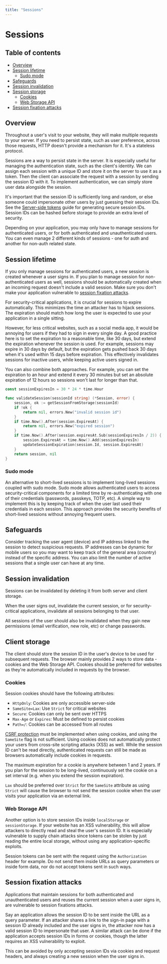```yaml
---
title: "Sessions"
---
```


# Sessions

## Table of contents

- [Overview](#overview)
- [Session lifetime](#session-lifetime)
	- [Sudo mode](#sudo-mode)
- [Safeguards](#safeguards)
- [Session invalidation](#session-invalidation)
- [Session storage](#session-storage)
  - [Cookies](#cookies)
  - [Web Storage API](#web-storage-api)
- [Session fixation attacks](#session-fixation-attacks)

## Overview

Throughout a user's visit to your website, they will make multiple requests to your server. If you need to persist state, such as user preference, across those requests, HTTP doesn't provide a mechanism for it. It's a stateless protocol.

Sessions are a way to persist state in the server. It is especially useful for managing the authentication state, such as the client's identity. We can assign each session with a unique ID and store it on the server to use it as a token. Then the client can associate the request with a session by sending the session ID with it. To implement authentication, we can simply store user data alongside the session.

It's important that the session ID is sufficiently long and random, or else someone could impersonate other users by just guessing their session IDs. See the [Server-side tokens](/server-side-tokens) guide for generating secure session IDs. Session IDs can be hashed before storage to provide an extra level of security.

Depending on your application, you may only have to manage sessions for authenticated users, or for both authenticated and unauthenticated users. You can even manage 2 different kinds of sessions - one for auth and another for non-auth related state.

## Session lifetime

If you only manage sessions for authenticated users, a new session is created whenever a user signs in. If you plan to manage session for non-authenticated users as well, sessions should be automatically created when an incoming request doesn't include a valid session. Make sure you don't make your application vulnerable to [session fixation attacks](#session-fixation-attacks).

For security-critical applications, it is crucial for sessions to expire automatically. This minimizes the time an attacker has to hijack sessions. The expiration should match how long the user is expected to use your application in a single sitting.

However, for less critical websites, such as a social media app, it would be annoying for users if they had to sign in every single day. A good practice here is to set the expiration to a reasonable time, like 30 days, but extend the expiration whenever the session is used. For example, sessions may expire in 30 days by default, but the expiration gets pushed back 30 days when it's used within 15 days before expiration. This effectively invalidates sessions for inactive users, while keeping active users signed in.

You can also combine both approaches. For example, you can set the expiration to an hour and extend it every 30 minutes but set an absolute expiration of 12 hours so sessions won't last for longer than that.

```go
const sessionExpiresIn = 30 * 24 * time.Hour

func validateSession(sessionId string) (*Session, error) {
	session, ok := getSessionFromStorage(sessionId)
	if !ok {
		return nil, errors.New("invalid session id")
	}
	if time.Now().After(session.ExpiresAt) {
		return nil, errors.New("expired session")
	}
	if time.Now().After(session.expiresAt.Sub(sessionExpiresIn / 2)) {
		session.ExpiresAt = time.Now().Add(sessionExpiresIn)
		updateSessionExpiration(session.Id, session.ExpiresAt)
	}
	return session, nil
}
```

### Sudo mode

An alternative to short-lived sessions is to implement long-lived sessions coupled with sudo mode. Sudo mode allows authenticated users to access security-critical components for a limited time by re-authenticating with one of their credentials (passwords, passkeys, TOTP, etc). A simple way to implement this is by keeping track of when the user last used their credentials in each session. This approach provides the security benefits of short-lived sessions without annoying frequent users.

## Safeguards

Consider tracking the user agent (device) and IP address linked to the session to detect suspicious requests. IP addresses can be dynamic for mobile users so you may want to keep track of the general area (country) instead of the specific address. You can also limit the number of active sessions that a single user can have at any time.

## Session invalidation

Sessions can be invalidated by deleting it from both server and client storage.

When the user signs out, invalidate the current session, or for security-critical applications, invalidate all sessions belonging to that user.

All sessions of the user should also be invalidated when they gain new permissions (email verification, new role, etc) or change passwords.

## Client storage

The client should store the session ID in the user's device to be used for subsequent requests. The browser mainly provides 2 ways to store data - cookies and the Web Storage API. Cookies should be preferred for websites as they're automatically included in requests by the browser.

### Cookies

Session cookies should have the following attributes:

- `HttpOnly`: Cookies are only accessible server-side
- `SameSite=Lax`: Use `Strict` for critical websites
- `Secure`: Cookies can only be sent over HTTPS
- `Max-Age` or `Expires`: Must be defined to persist cookies
- `Path=/`: Cookies can be accessed from all routes

[CSRF protection](/csrf) must be implemented when using cookies, and using the `SameSite` flag is not sufficient. Using cookies does not automatically protect your users from cross-site scripting attacks (XSS) as well. While the session ID can't be read directly, authenticated requests can still be made as browsers automatically include cookies in requests.

The maximum expiration for a cookie is anywhere between 1 and 2 years. If you plan for the session to be long-lived, continuously set the cookie on a set interval (e.g. when you extend the session expiration).

`Lax` should be preferred over `Strict` for the `SameSite` attribute as using `Strict` will cause the browser to not send the session cookie when the user visits your application via an external link.

### Web Storage API

Another option is to store session IDs inside `localStorage` or `sessionStorage`. If your website has an XSS vulnerability, this will allow attackers to directly read and steal the user's session ID. It is especially vulnerable to supply chain attacks since tokens can be stolen by just reading the entire local storage, without using any application-specific exploits.

Session tokens can be sent with the request using the `Authorization` header for example. Do not send them inside URLs as query parameters or inside form data, nor do not accept tokens sent in such ways.

## Session fixation attacks

Applications that maintain sessions for both authenticated and unauthenticated users and reuses the current session when a user signs in, are vulnerable to session fixations attacks.

Say an application allows the session ID to be sent inside the URL as a query parameter. If an attacker shares a link to the sign-in page with a session ID already included and the user signs in, the attacker now has a valid session ID to impersonate that user. A similar attack can be done if the application accepts session IDs in forms or cookies, though the latter requires an XSS vulnerability to exploit.

This can be avoided by only accepting session IDs via cookies and request headers, and always creating a new session when the user signs in.
